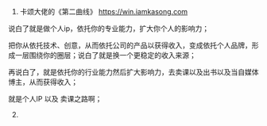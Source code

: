 
1. 卡颂大佬的《第二曲线》
<https://win.iamkasong.com>

说白了就是做个人ip，依托你的专业能力，扩大你个人的影响力；

把你从依托技术、创意，从而依托公司的产品以获得收入，变成依托个人品牌，形成一层围绕你的圈层；说白了就是换一个更稳定的收入来源；

再说白了，就是依托你的行业能力然后扩大影响力，去卖课以及出书以及当自媒体博主，从而获得收入；

就是个人IP 以及 卖课之路啊；

2. 

